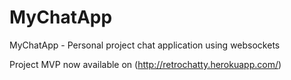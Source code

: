 # MyChatApp
MyChatApp - Personal project chat application using websockets

Project MVP now available on (http://retrochatty.herokuapp.com/)
